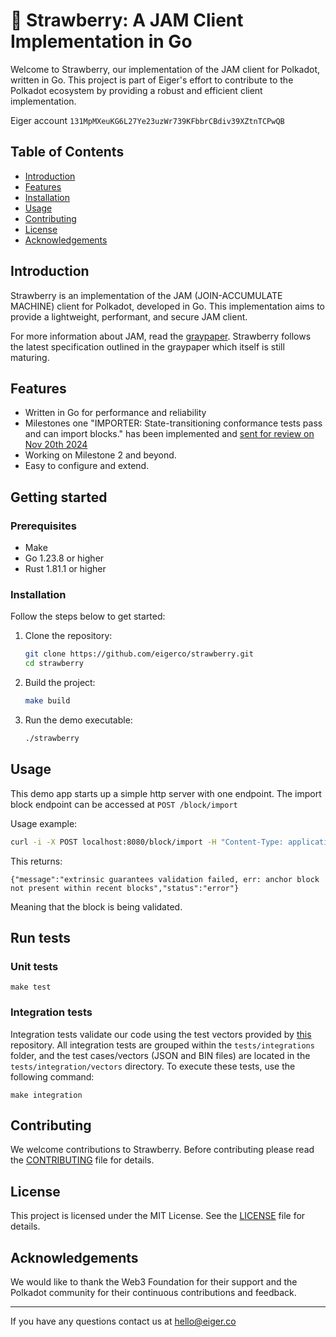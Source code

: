 # 🍓 Strawberry: A JAM Client Implementation in Go

Welcome to Strawberry, our implementation of the JAM client for Polkadot, written in Go. This project is part of Eiger's effort to contribute to the Polkadot ecosystem by providing a robust and efficient client implementation.

Eiger account `131MpMXeuKG6L27Ye23uzWr739KFbbrCBdiv39XZtnTCPwQB`

## Table of Contents

- [Introduction](#introduction)
- [Features](#features)
- [Installation](#installation)
- [Usage](#usage)
- [Contributing](#contributing)
- [License](#license)
- [Acknowledgements](#acknowledgements)

## Introduction

Strawberry is an implementation of the JAM (JOIN-ACCUMULATE MACHINE) client for Polkadot, developed in Go. This implementation aims to provide a lightweight, performant, and secure JAM client.

For more information about JAM, read the [graypaper](https://graypaper.com).
Strawberry follows the latest specification outlined in the graypaper which itself is still maturing. 

## Features

- Written in Go for performance and reliability
- Milestones one "IMPORTER: State-transitioning conformance tests pass and can import blocks." has been implemented and [sent for review on Nov 20th 2024](https://github.com/w3f/jam-milestone-delivery/pull/6)
- Working on Milestone 2 and beyond.
- Easy to configure and extend.

## Getting started

### Prerequisites
- Make
- Go 1.23.8 or higher
- Rust 1.81.1 or higher

### Installation
Follow the steps below to get started:

1. Clone the repository:
    ```bash
    git clone https://github.com/eigerco/strawberry.git
    cd strawberry
    ```

2. Build the project:
    ```bash
   make build 
    ```

3. Run the demo executable:
    ```bash
    ./strawberry
    ```
## Usage
This demo app starts up a simple http server with one endpoint.
The import block endpoint can be accessed at `POST /block/import`

Usage example:
```bash
curl -i -X POST localhost:8080/block/import -H "Content-Type: application/json" --data-binary "@demo-block-sample.json"
```

This returns:
```
{"message":"extrinsic guarantees validation failed, err: anchor block not present within recent blocks","status":"error"}
```
Meaning that the block is being validated.

## Run tests

### Unit tests

```shell
make test
```

### Integration tests
Integration tests validate our code using the test vectors provided by [this](https://github.com/w3f/jamtestvectors) repository.
All integration tests are grouped within the `tests/integrations` folder, and the test cases/vectors (JSON and BIN files) are located in the `tests/integration/vectors` directory.
To execute these tests, use the following command:
```shell
make integration
```

## Contributing

We welcome contributions to Strawberry. Before contributing please read the [CONTRIBUTING](CONTRIBUTING.md) file for details.


## License

This project is licensed under the MIT License. See the [LICENSE](LICENSE) file for details.

## Acknowledgements

We would like to thank the Web3 Foundation for their support and the Polkadot community for their continuous contributions and feedback.

---

If you have any questions contact us at hello@eiger.co

